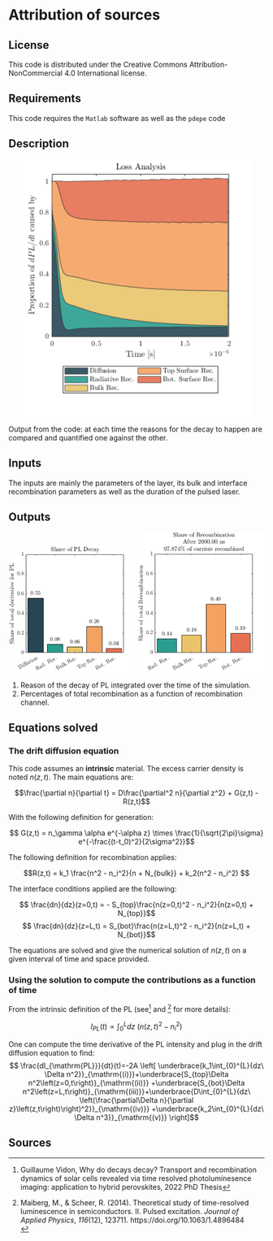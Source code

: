 # Attribution of sources

## License
This code is distributed under the Creative Commons Attribution-NonCommercial 4.0 International license. 

## Requirements
This code requires the `Matlab` software as well as the `pdepe` code
## Description
<p align="center">
  <img width="450"  src="exampleImages/share_decay_over_time.png">
</p>
Output from the code: at each time the reasons for the decay to happen are compared and quantified one against the other.

## Inputs
The inputs are mainly the parameters of the layer, its bulk and interface recombination parameters as well as the duration of the pulsed laser. 

## Outputs

<p align="center">
  <img width="250"  src="exampleImages/share_decay.png">
  <img width="250"  src="exampleImages/share_recombination.png">
</p>

1. Reason of the decay of PL integrated over the time of the simulation.
2. Percentages of total recombination as a function of recombination channel.

## Equations solved
### The drift diffusion equation
This code assumes an **intrinsic** material. The excess carrier density is noted $n(z,t)$. The main equations are:

$$\frac{\partial n}{\partial t} = D\frac{\partial^2 n}{\partial z^2} + G(z,t) - R(z,t)$$

With the following definition for generation:

$$ G(z,t) = n_\gamma \alpha e^{-\alpha z} \times \frac{1}{\sqrt{2\pi}\sigma} e^{-\frac{(t-t_0)^2}{2\sigma^2}}$$

The following definition for recombination applies:

$$R(z,t) = k_1  \frac{n^2 - n_i^2}{n + N_{bulk}} + k_2(n^2 - n_i^2) $$

The interface conditions applied are the following:

$$ \frac{dn}{dz}(z=0,t) = - S_{top}\frac{n(z=0,t)^2 - n_i^2}{n(z=0,t) + N_{top}}$$
$$ \frac{dn}{dz}(z=L,t) = S_{bot}\frac{n(z=L,t)^2 - n_i^2}{n(z=L,t) + N_{bot}}$$

The equations are solved and give the numerical solution of $n(z,t)$ on a given interval of time and space provided. 

### Using the solution to compute the contributions as a function of time
From the intrinsic definition of the PL (see[^1] and [^2] for more details):

$$I_{PL}(t) \propto \int_0^L dz \ (n(z,t)^2-n_i^2)$$

One can compute the time derivative of the PL intensity and plug in the drift diffusion equation to find: 
$$      \frac{dI_{\mathrm{PL}}}{dt}(t)=-2A \left[ \underbrace{k_1\int_{0}^{L}{dz\ \Delta n^2}}_{\mathrm{(i)}}+\underbrace{S_{top}\Delta n^2\left(z=0,t\right)}_{\mathrm{(ii)}}  +\underbrace{S_{bot}\Delta n^2\left(z=L,t\right)}_{\mathrm{(iii)}}+\underbrace{D\int_{0}^{L}{dz\ \left(\frac{\partial\Delta n}{\partial z}\left(z,t\right)\right)^2}}_{\mathrm{(iv)}} +\underbrace{k_2\int_{0}^{L}{dz\ \Delta n^3}}_{\mathrm{(v)}} \right]$$


## Sources
[^1]: Guillaume Vidon, Why do decays decay? Transport and recombination dynamics of solar cells revealed via time resolved photoluminesence imaging: application to hybrid perovskites, 2022 PhD Thesis 
[^2]: <div class="csl-entry">Maiberg, M., &#38; Scheer, R. (2014). Theoretical study of time-resolved luminescence in semiconductors. II. Pulsed excitation. <i>Journal of Applied Physics</i>, <i>116</i>(12), 123711. https://doi.org/10.1063/1.4896484</div>
